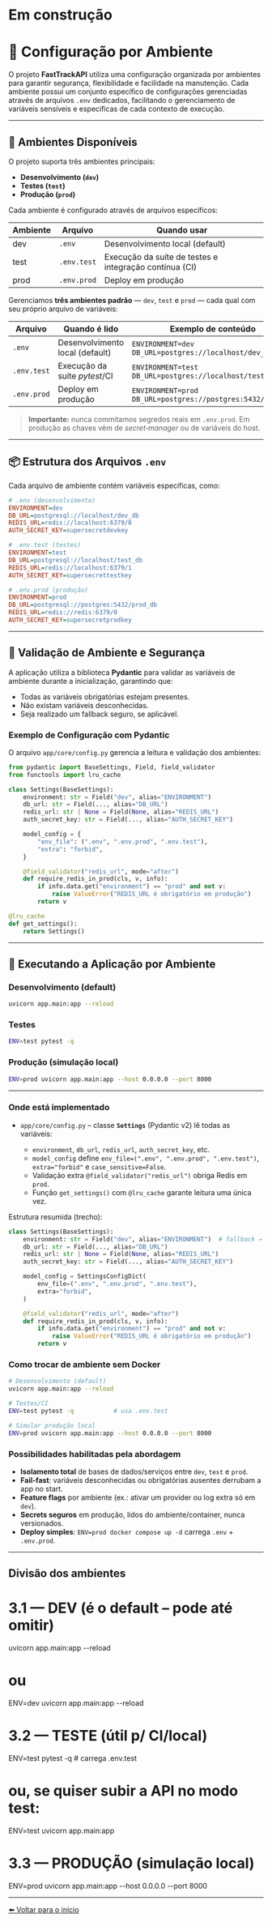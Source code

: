 # Em construção
# 🔧 Configuração por Ambiente

O projeto **FastTrackAPI** utiliza uma configuração organizada por ambientes para garantir segurança, flexibilidade e facilidade na manutenção. Cada ambiente possui um conjunto específico de configurações gerenciadas através de arquivos `.env` dedicados, facilitando o gerenciamento de variáveis sensíveis e específicas de cada contexto de execução.

---

## 🌱 Ambientes Disponíveis

O projeto suporta três ambientes principais:

* **Desenvolvimento (`dev`)**
* **Testes (`test`)**
* **Produção (`prod`)**

Cada ambiente é configurado através de arquivos específicos:

| Ambiente | Arquivo     | Quando usar                                            |
| -------- | ----------- | ------------------------------------------------------ |
| dev      | `.env`      | Desenvolvimento local (default)                        |
| test     | `.env.test` | Execução da suíte de testes e integração contínua (CI) |
| prod     | `.env.prod` | Deploy em produção                                     |

Gerenciamos **três ambientes padrão** — `dev`, `test` e `prod` — cada qual com seu próprio arquivo de variáveis:

| Arquivo     | Quando é lido                   | Exemplo de conteúdo                                             |
| ----------- | ------------------------------- | --------------------------------------------------------------- |
| `.env`      | Desenvolvimento local (default) | `ENVIRONMENT=dev`    `DB_URL=postgres://localhost/dev_db`       |
| `.env.test` | Execução da suíte *pytest*/CI   | `ENVIRONMENT=test`    `DB_URL=postgres://localhost/test_db`     |
| `.env.prod` | Deploy em produção              | `ENVIRONMENT=prod`    `DB_URL=postgres://postgres:5432/prod_db` |

> **Importante:** nunca commitamos segredos reais em `.env.prod`. Em produção as chaves vêm de *secret‑manager* ou de variáveis do host.

---

## 📦 Estrutura dos Arquivos `.env`

Cada arquivo de ambiente contém variáveis específicas, como:

```ini
# .env (desenvolvimento)
ENVIRONMENT=dev
DB_URL=postgresql://localhost/dev_db
REDIS_URL=redis://localhost:6379/0
AUTH_SECRET_KEY=supersecretdevkey
```

```ini
# .env.test (testes)
ENVIRONMENT=test
DB_URL=postgresql://localhost/test_db
REDIS_URL=redis://localhost:6379/1
AUTH_SECRET_KEY=supersecrettestkey
```

```ini
# .env.prod (produção)
ENVIRONMENT=prod
DB_URL=postgresql://postgres:5432/prod_db
REDIS_URL=redis://redis:6379/0
AUTH_SECRET_KEY=supersecretprodkey
```

---

## 🚨 Validação de Ambiente e Segurança

A aplicação utiliza a biblioteca **Pydantic** para validar as variáveis de ambiente durante a inicialização, garantindo que:

* Todas as variáveis obrigatórias estejam presentes.
* Não existam variáveis desconhecidas.
* Seja realizado um fallback seguro, se aplicável.

### Exemplo de Configuração com Pydantic

O arquivo `app/core/config.py` gerencia a leitura e validação dos ambientes:

```python
from pydantic import BaseSettings, Field, field_validator
from functools import lru_cache

class Settings(BaseSettings):
    environment: str = Field("dev", alias="ENVIRONMENT")
    db_url: str = Field(..., alias="DB_URL")
    redis_url: str | None = Field(None, alias="REDIS_URL")
    auth_secret_key: str = Field(..., alias="AUTH_SECRET_KEY")

    model_config = {
        "env_file": (".env", ".env.prod", ".env.test"),
        "extra": "forbid",
    }

    @field_validator("redis_url", mode="after")
    def require_redis_in_prod(cls, v, info):
        if info.data.get("environment") == "prod" and not v:
            raise ValueError("REDIS_URL é obrigatório em produção")
        return v

@lru_cache
def get_settings():
    return Settings()
```

---

## 🚀 Executando a Aplicação por Ambiente

### Desenvolvimento (default)

```bash
uvicorn app.main:app --reload
```

### Testes

```bash
ENV=test pytest -q
```

### Produção (simulação local)

```bash
ENV=prod uvicorn app.main:app --host 0.0.0.0 --port 8000
```

---

### Onde está implementado

* `app/core/config.py` – classe **`Settings`** (Pydantic v2) lê todas as variáveis:

  * `environment`, `db_url`, `redis_url`, `auth_secret_key`, etc.
  * `model_config` define `env_file=(".env", ".env.prod", ".env.test")`, `extra="forbid"` e `case_sensitive=False`.
  * Validação extra `@field_validator("redis_url")` obriga Redis em `prod`.
  * Função `get_settings()` com `@lru_cache` garante leitura uma única vez.

Estrutura resumida (trecho):

```python
class Settings(BaseSettings):
    environment: str = Field("dev", alias="ENVIRONMENT")  # fallback → dev
    db_url: str = Field(..., alias="DB_URL")
    redis_url: str | None = Field(None, alias="REDIS_URL")
    auth_secret_key: str = Field(..., alias="AUTH_SECRET_KEY")

    model_config = SettingsConfigDict(
        env_file=(".env", ".env.prod", ".env.test"),
        extra="forbid",
    )

    @field_validator("redis_url", mode="after")
    def require_redis_in_prod(cls, v, info):
        if info.data.get("environment") == "prod" and not v:
            raise ValueError("REDIS_URL é obrigatório em produção")
        return v
```

### Como trocar de ambiente sem Docker

```bash
# Desenvolvimento (default)
uvicorn app.main:app --reload

# Testes/CI
ENV=test pytest -q           # usa .env.test

# Simular produção local
ENV=prod uvicorn app.main:app --host 0.0.0.0 --port 8000
```

### Possibilidades habilitadas pela abordagem

* **Isolamento total** de bases de dados/serviços entre `dev`, `test` e `prod`.
* **Fail‑fast**: variáveis desconhecidas ou obrigatórias ausentes derrubam a app no start.
* **Feature flags** por ambiente (ex.: ativar um provider ou log extra só em `dev`).
* **Secrets seguros** em produção, lidos do ambiente/container, nunca versionados.
* **Deploy simples**: `ENV=prod docker compose up -d` carrega `.env` + `.env.prod`.

---

## Divisão dos ambientes

# 3.1 — DEV  (é o default – pode até omitir)
uvicorn app.main:app --reload
# ou
ENV=dev uvicorn app.main:app --reload


# 3.2 — TESTE  (útil p/ CI/local)
ENV=test pytest -q                       # carrega .env.test
# ou, se quiser subir a API no modo test:
ENV=test uvicorn app.main:app


# 3.3 — PRODUÇÃO  (simulação local)
ENV=prod uvicorn app.main:app --host 0.0.0.0 --port 8000

---

[⬅️ Voltar para o início](../README.md)
